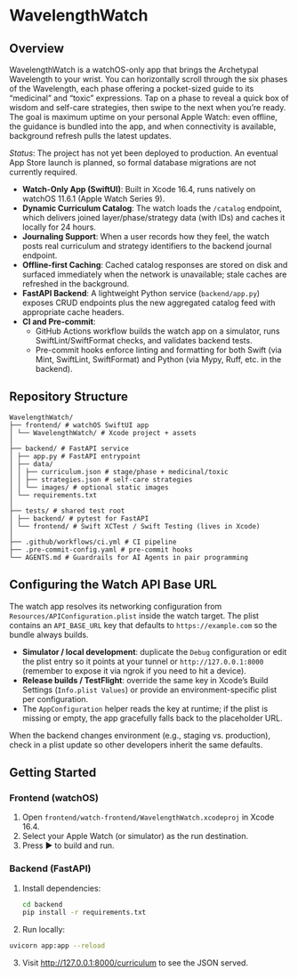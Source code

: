 # WavelengthWatch

## Overview

WavelengthWatch is a watchOS-only app that brings the Archetypal Wavelength to your wrist. You can horizontally scroll through the six phases of the Wavelength, each phase offering a pocket-sized guide to its “medicinal” and “toxic” expressions. Tap on a phase to reveal a quick box of wisdom and self-care strategies, then swipe to the next when you’re ready. The goal is maximum uptime on your personal Apple Watch: even offline, the guidance is bundled into the app, and when connectivity is available, background refresh pulls the latest updates.

_Status_: The project has not yet been deployed to production. An eventual App Store launch is planned, so formal database migrations are not currently required.

- **Watch-Only App (SwiftUI)**: Built in Xcode 16.4, runs natively on watchOS 11.6.1 (Apple Watch Series 9).
- **Dynamic Curriculum Catalog**: The watch loads the `/catalog` endpoint, which delivers joined layer/phase/strategy data (with IDs) and caches it locally for 24 hours.
- **Journaling Support**: When a user records how they feel, the watch posts real curriculum and strategy identifiers to the backend journal endpoint.
- **Offline-first Caching**: Cached catalog responses are stored on disk and surfaced immediately when the network is unavailable; stale caches are refreshed in the background.
- **FastAPI Backend**: A lightweight Python service (`backend/app.py`) exposes CRUD endpoints plus the new aggregated catalog feed with appropriate cache headers.
- **CI and Pre-commit**:
  - GitHub Actions workflow builds the watch app on a simulator, runs SwiftLint/SwiftFormat checks, and validates backend tests.
  - Pre-commit hooks enforce linting and formatting for both Swift (via Mint, SwiftLint, SwiftFormat) and Python (via Mypy, Ruff, etc. in the backend).

## Repository Structure
```aiignore
WavelengthWatch/
├── frontend/ # watchOS SwiftUI app
│ └── WavelengthWatch/ # Xcode project + assets
│
├── backend/ # FastAPI service
│ ├── app.py # FastAPI entrypoint
│ ├── data/
│ │ ├── curriculum.json # stage/phase + medicinal/toxic
│ │ ├── strategies.json # self-care strategies
│ │ └── images/ # optional static images
│ └── requirements.txt
│
├── tests/ # shared test root
│ ├── backend/ # pytest for FastAPI
│ └── frontend/ # Swift XCTest / Swift Testing (lives in Xcode)
│
├── .github/workflows/ci.yml # CI pipeline
├── .pre-commit-config.yaml # pre-commit hooks
└── AGENTS.md # Guardrails for AI Agents in pair programming
```
## Configuring the Watch API Base URL

The watch app resolves its networking configuration from `Resources/APIConfiguration.plist` inside the watch target. The plist contains an `API_BASE_URL` key that defaults to `https://example.com` so the bundle always builds.

- **Simulator / local development**: duplicate the `Debug` configuration or edit the plist entry so it points at your tunnel or `http://127.0.0.1:8000` (remember to expose it via ngrok if you need to hit a device).
- **Release builds / TestFlight**: override the same key in Xcode’s Build Settings (`Info.plist Values`) or provide an environment-specific plist per configuration.
- The `AppConfiguration` helper reads the key at runtime; if the plist is missing or empty, the app gracefully falls back to the placeholder URL.

When the backend changes environment (e.g., staging vs. production), check in a plist update so other developers inherit the same defaults.

## Getting Started

### Frontend (watchOS)
1. Open `frontend/watch-frontend/WavelengthWatch.xcodeproj` in Xcode 16.4.
2. Select your Apple Watch (or simulator) as the run destination.
3. Press ▶ to build and run.

### Backend (FastAPI)
1. Install dependencies:
   ```bash
   cd backend
   pip install -r requirements.txt

2. Run locally:
```bash
uvicorn app:app --reload
```

3. Visit http://127.0.0.1:8000/curriculum
 to see the JSON served.
